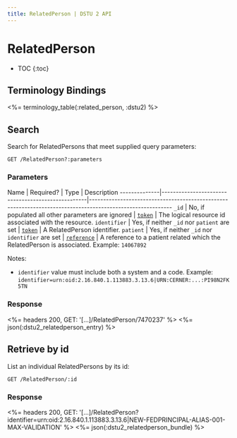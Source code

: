 ```yaml
---
title: RelatedPerson | DSTU 2 API
---
```


# RelatedPerson

* TOC
{:toc}

## Terminology Bindings

<%= terminology_table(:related_person, :dstu2) %>

## Search

Search for RelatedPersons that meet supplied query parameters:

    GET /RelatedPerson?:parameters

### Parameters

 Name         | Required?                                         | Type          | Description
--------------|---------------------------------------------------|-----------------------------------------------------------------------------------------------------------
 `_id`        | No, if populated all other parameters are ignored | [`token`]     | The logical resource id associated with the resource.
 `identifier` | Yes, if neither `_id` nor `patient` are set       | [`token`]     | A RelatedPerson identifier.
 `patient`    | Yes, if neither `_id` nor `identifier` are set    | [`reference`] | A reference to a patient related which the RelatedPerson is associated. Example: `14067892`

Notes:

- `identifier` value must include both a system and a code. Example: `identifier=urn:oid:2.16.840.1.113883.3.13.6|URN:CERNER:...:PI98N2FK5TN`

### Response

<%= headers 200, GET: '[...]/RelatedPerson/7470237' %>
<%= json(:dstu2_relatedperson_entry) %>

## Retrieve by id

List an individual RelatedPersons by its id:

    GET /RelatedPerson/:id

### Response

<%= headers 200, GET: '[...]/RelatedPerson?identifier=urn:oid:2.16.840.1.113883.3.13.6|NEW-FEDPRINCIPAL-ALIAS-001-MAX-VALIDATION' %>
<%= json(:dstu2_relatedperson_bundle) %>

[`reference`]: http://hl7.org/fhir/DSTU2/search.html#reference
[`token`]: http://hl7.org/fhir/DSTU2/search.html#token
